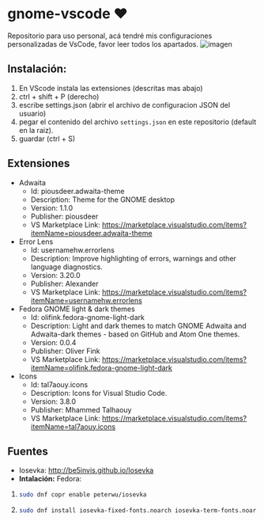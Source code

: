 # gnome-vscode ❤
Repositorio para uso personal, acá tendré mis configuraciones personalizadas de VsCode, favor leer todos los apartados.
![imagen](https://github.com/user-attachments/assets/c236abba-fe78-4bc4-a851-4bf8dfa2ae15)

## Instalación:
1. En VScode instala las extensiones (descritas mas abajo)
3. ctrl + shift + P (derecho)
4. escribe settings.json (abrir el archivo de configuracion JSON del usuario)
5. pegar el contenido del archivo `settings.json` en este repositorio (default en la raiz).
6. guardar (ctrl + S)


## Extensiones
 - Adwaita
   - Id: piousdeer.adwaita-theme
   - Description: Theme for the GNOME desktop
   - Version: 1.1.0
   - Publisher: piousdeer
   - VS Marketplace Link: https://marketplace.visualstudio.com/items?itemName=piousdeer.adwaita-theme
  - Error Lens
    - Id: usernamehw.errorlens
    - Description: Improve highlighting of errors, warnings and other language diagnostics.
    - Version: 3.20.0
    - Publisher: Alexander
    - VS Marketplace Link: https://marketplace.visualstudio.com/items?itemName=usernamehw.errorlens
  - Fedora GNOME light & dark themes
    - Id: olifink.fedora-gnome-light-dark
    - Description: Light and dark themes to match GNOME Adwaita and Adwaita-dark themes - based on GitHub and Atom One themes.
    - Version: 0.0.4
    - Publisher: Oliver Fink
    - VS Marketplace Link: https://marketplace.visualstudio.com/items?itemName=olifink.fedora-gnome-light-dark
  - Icons
    - Id: tal7aouy.icons
    - Description: Icons for Visual Studio Code.
    - Version: 3.8.0
    - Publisher: Mhammed Talhaouy
    - VS Marketplace Link: https://marketplace.visualstudio.com/items?itemName=tal7aouy.icons
## Fuentes
- Iosevka: http://be5invis.github.io/Iosevka
 - **Intalación:**
  Fedora:
  1. ```bash
     sudo dnf copr enable peterwu/iosevka
     ```
  2. ```bash
     sudo dnf install iosevka-fixed-fonts.noarch iosevka-term-fonts.noarch
     ```

  
